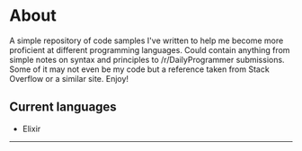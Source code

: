 # About

A simple repository of code samples I've written to help me become more proficient at different programming languages. Could contain anything from simple notes on syntax and principles to /r/DailyProgrammer submissions. Some of it may not even be my code but a reference taken from Stack Overflow or a similar site. Enjoy!

## Current languages

* Elixir

---
